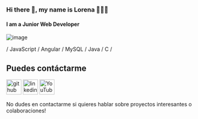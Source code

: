 ### Hi there 👋, my name is  Lorena 👩‍💻✨
#### I am a Junior Web Developer 

![image](https://media.giphy.com/media/v1.Y2lkPTc5MGI3NjExZWgwMzRjeHAwNTdoMzVobHVycnkwY2U5NDFpaXR2M2pmNDl2bzNqaSZlcD12MV9pbnRlcm5hbF9naWZfYnlfaWQmY3Q9Zw/HzPtbOKyBoBFsK4hyc/giphy.gif)


/ JavaScript / Angular / MySQL / Java / C /


## Puedes contáctarme
[<img src='https://cdn.jsdelivr.net/npm/simple-icons@3.0.1/icons/github.svg' alt='github' height='40'>](https://github.com/LenRiv)  [<img src='https://cdn.jsdelivr.net/npm/simple-icons@3.0.1/icons/linkedin.svg' alt='linkedin' height='40'>](https://www.linkedin.com/in/lorenarivasramirez-fullstackdev)  [<img src='https://cdn.jsdelivr.net/npm/simple-icons@3.0.1/icons/youtube.svg' alt='YouTube' height='40'>](https://www.youtube.com/@DesarrolloMouse)  

No dudes en contactarme si quieres hablar sobre proyectos interesantes o colaboraciones!
